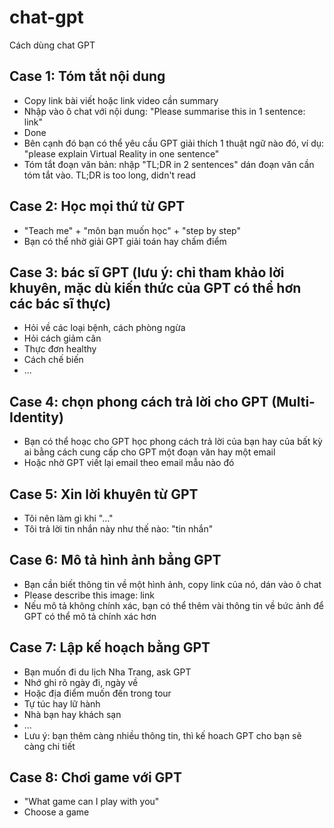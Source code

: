 # chat-gpt
Cách dùng chat GPT


## Case 1: Tóm tắt nội dung
- Copy link bài viết hoặc link video cần summary
- Nhập vào ô chat với nội dung: "Please summarise this in 1 sentence: link"
- Done
- Bên cạnh đó bạn có thể yêu cầu GPT giải thích 1 thuật ngữ nào đó, ví dụ: "please explain Virtual Reality in one sentence"
- Tóm tắt đoạn văn bản: nhập "TL;DR in 2 sentences" dán đoạn văn cần tóm tắt vào. TL;DR is too long, didn't read

## Case 2:  Học mọi thứ từ GPT
- "Teach me" + "môn bạn muốn học" + "step by step"
- Bạn có thể nhờ giải GPT giải toán hay chấm điểm

## Case 3: bác sĩ GPT (lưu ý: chỉ tham khảo lời khuyên, mặc dù kiến thức của GPT có thể hơn các bác sĩ thực)
- Hỏi về các loại bệnh, cách phòng ngừa
- Hỏi cách giảm cân
- Thực đơn healthy
- Cách chế biến
- ...

## Case 4: chọn phong cách trả lời cho GPT (Multi-Identity)
- Bạn có thể hoạc cho GPT học phong cách trả lời của bạn hay của bất kỳ ai bằng cách cung cấp cho GPT một đoạn văn hay một email
- Hoặc nhờ GPT viết lại email theo email mẫu nào đó

## Case 5: Xin lời khuyên từ GPT
- Tôi nên làm gì khi "..."
- Tôi trả lời tin nhắn này như thế nào: "tin nhắn"

## Case 6: Mô tả hình ảnh bẳng GPT
- Bạn cần biết thông tin về một hình ảnh, copy link của nó, dán vào ô chat
- Please describe this image: link
- Nếu mô tả không chính xác, bạn có thể thêm vài thông tin về bức ảnh để GPT có thể mô tả chính xác hơn

## Case 7: Lập kế hoạch bằng GPT
- Bạn muốn đi du lịch Nha Trang, ask GPT
- Nhớ ghi rõ ngày đi, ngày về
- Hoặc địa điểm muốn đến trong tour
- Tự túc hay lữ hành
- Nhà bạn hay khách sạn
- ...
- Lưu ý: bạn thêm càng nhiều thông tin, thì kế hoach GPT cho bạn sẽ càng chi tiết

## Case 8: Chơi game với GPT
- "What game can I play with you"
- Choose a game
